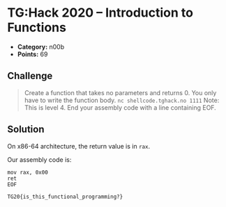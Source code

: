 # TG:Hack 2020 – Introduction to Functions

* **Category:** n00b
* **Points:** 69

## Challenge

> Create a function that takes no parameters and returns 0. You only have to write the function body.
> `nc shellcode.tghack.no 1111`
> Note: This is level 4. End your assembly code with a line containing EOF.

## Solution

On x86-64 architecture, the return value is in `rax`.

Our assembly code is:
```
mov rax, 0x00
ret
EOF
```

```
TG20{is_this_functional_programming?}
```